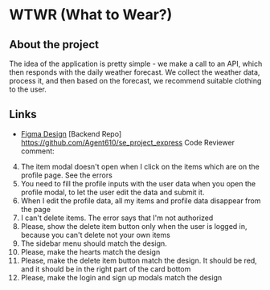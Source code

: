 # WTWR (What to Wear?)

## About the project

The idea of the application is pretty simple - we make a call to an API, which then responds with the daily weather forecast. We collect the weather data, process it, and then based on the forecast, we recommend suitable clothing to the user.

## Links

- [Figma Design](https://www.figma.com/file/DTojSwldenF9UPKQZd6RRb/Sprint-10%3A-WTWR)
  [Backend Repo]
  https://github.com/Agent610/se_project_express
  Code Reviewer comment:

4. The item modal doesn't open when I click on the items which are on the profile page. See the errors
5. You need to fill the profile inputs with the user data when you open the profile modal, to let the user edit the data and submit it.
6. When I edit the profile data, all my items and profile data disappear from the page
7. I can't delete items. The error says that I'm not authorized
8. Please, show the delete item button only when the user is logged in, because you can't delete not your own items
9. The sidebar menu should match the design.
10. Please, make the hearts match the design
11. Please, make the delete item button match the design. It should be red, and it should be in the right part of the card bottom
12. Please, make the login and sign up modals match the design
